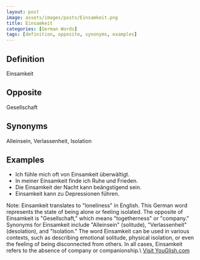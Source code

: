 ```yaml
---
layout: post
image: assets/images/posts/Einsamkeit.png
title: Einsamkeit
categories: [German Words]
tags: [definition, opposite, synonyms, examples]
---
```


## Definition
Einsamkeit

## Opposite
Gesellschaft

## Synonyms
Alleinsein, Verlassenheit, Isolation

## Examples
- Ich fühle mich oft von Einsamkeit überwältigt.
- In meiner Einsamkeit finde ich Ruhe und Frieden.
- Die Einsamkeit der Nacht kann beängstigend sein.
- Einsamkeit kann zu Depressionen führen.

Note: Einsamkeit translates to "loneliness" in English. This German word represents the state of being alone or feeling isolated. The opposite of Einsamkeit is "Gesellschaft," which means "togetherness" or "company." Synonyms for Einsamkeit include "Alleinsein" (solitude), "Verlassenheit" (desolation), and "Isolation." The word Einsamkeit can be used in various contexts, such as describing emotional solitude, physical isolation, or even the feeling of being disconnected from others. In all cases, Einsamkeit refers to the absence of company or companionship.\ <a id="yg-widget-0" class="youglish-widget" data-query="Einsamkeit" data-lang="german" data-components="8412" data-auto-start="0" data-bkg-color="theme_light" data-title="How%20to%20pronounce%20Einsamkeit%20in%20German"  rel="nofollow" href="https://youglish.com">Visit YouGlish.com</a><script async src="https://youglish.com/public/emb/widget.js" charset="utf-8"></script>